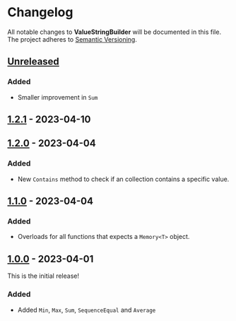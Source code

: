 # Changelog

All notable changes to **ValueStringBuilder** will be documented in this file. The project adheres to [Semantic Versioning](https://semver.org/spec/v2.0.0.html).

<!-- The format is based on [Keep a Changelog](https://keepachangelog.com/en/1.0.0/) -->

## [Unreleased]

### Added

- Smaller improvement in `Sum`

## [1.2.1] - 2023-04-10

## [1.2.0] - 2023-04-04

### Added

-   New `Contains` method to check if an collection contains a specific value.

## [1.1.0] - 2023-04-04

### Added

-   Overloads for all functions that expects a `Memory<T>` object.

## [1.0.0] - 2023-04-01

This is the initial release!

### Added

-   Added `Min`, `Max`, `Sum`, `SequenceEqual` and `Average`

[Unreleased]: https://github.com/linkdotnet/LinqSIMDExtensions/compare/1.2.1...HEAD

[1.2.1]: https://github.com/linkdotnet/LinqSIMDExtensions/compare/1.2.0...1.2.1

[1.2.0]: https://github.com/linkdotnet/LinqSIMDExtensions/compare/1.1.0...1.2.0

[1.1.0]: https://github.com/linkdotnet/LinqSIMDExtensions/compare/1.0.0...1.1.0

[1.0.0]: https://github.com/linkdotnet/LinqSIMDExtensions/compare/e70becb4068b55fd771e09975d6b223076ce6d2c...1.0.0
